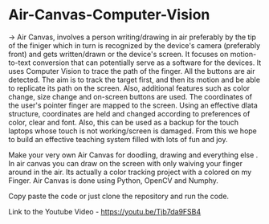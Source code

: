 # Air-Canvas-Computer-Vision
->
Air Canvas, involves a person writing/drawing in air preferably by the tip of the finiger which in turn is recognized by the device's camera (preferably front) and gets written/drawn or the device's screen. It focuses on motion-to-text conversion that can potentially serve as a software for the devices. It uses Computer Vision to trace the path of the finger. All the buttons are air detected. The aim is to track the target first, and then its motion and be able to replicate its path on the screen. Also, additional features such as color change, size change and on-screen buttons are used. The coordinates of the user's pointer finger are mapped to the screen. Using an effective dlata structure, coordinates are held and changed according to preferences of color, clear and font. Also, this can be used as a backup for the touch laptops whose touch is not working/screen is damaged. From this we hope to build an effective teaching system filled with lots of fun and joy.

Make your very own Air Canvas for doodling, drawing and everything else . In air canvas you can draw on the screen with only waiving your finger around in the air. Its actually a color tracking project with a colored on my Finger. Air Canvas is done using Python, OpenCV and Numphy.

Copy paste the code or just clone the repository and run the code.

Link to the Youtube Video - https://youtu.be/Tjb7da9FSB4
